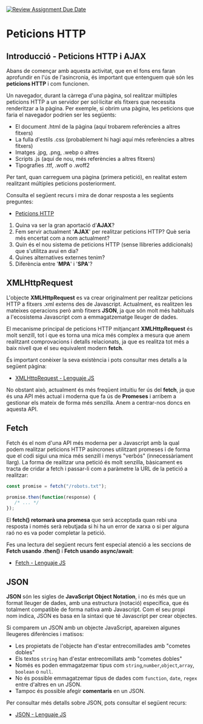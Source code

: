 [![Review Assignment Due Date](https://classroom.github.com/assets/deadline-readme-button-24ddc0f5d75046c5622901739e7c5dd533143b0c8e959d652212380cedb1ea36.svg)](https://classroom.github.com/a/UFqBtdNx)
# Peticions HTTP

## Introducció - Peticions HTTP i AJAX

Abans de començar amb aquesta activitat, que en el fons ens faran aprofundir en l'ús de l'asincronia, és important que entenguem què són les **peticions HTTP** i com funcionen.

Un navegador, durant la càrrega d'una pàgina, sol realitzar múltiples peticions HTTP a un servidor per sol·licitar els fitxers que necessita renderitzar a la pàgina. Per exemple, si obrim una pàgina, les peticions que faria el navegador podrien ser les següents:

- El document .html de la pàgina (aquí trobarem referències a altres fitxers)
- La fulla d'estils .css (probablement hi hagi aquí més referències a altres fitxers)
- Imatges .jpg, .png, .webp o altres
- Scripts .js (aquí de nou, més referències a altres fitxers)
- Tipografies .ttf, .woff o .woff2

Per tant, quan carreguem una pàgina (primera petició), en realitat estem realitzant múltiples peticions posteriorment.

Consulta el següent recurs i mira de donar resposta a les següents preguntes:

- [Peticions HTTP](https://lenguajejs.com/javascript/peticiones-http/ajax/)

1. Quina va ser la gran aportació d'**AJAX**?
2. Fem servir actualment '**AJAX**' per realitzar peticions HTTP? Què seria més encertat com a nom actualment?
3. Quin és el nou sistema de peticions HTTP (sense llibreries addicionals) que s'utilitza avui en dia?
4. Quines alternatives externes tenim? 
5. Diferència entre '**MPA**' i '**SPA**'? 

## XMLHttpRequest

L'objecte **XMLHttpRequest** es va crear originalment per realitzar peticions HTTP a fitxers .xml externs des de Javascript. Actualment, es realitzen les mateixes operacions però amb fitxers **JSON**, ja que són molt més habituals a l'ecosistema Javascript com a emmagatzematge lleuger de dades.

El mecanisme principal de peticions HTTP mitjançant **XMLHttpRequest** és molt senzill, tot i que es torna una mica més complex a mesura que anem realitzant comprovacions i detalls relacionats, ja que es realitza tot més a baix nivell que el seu equivalent modern **fetch**.

És important conèixer la seva existència i pots consultar mes detalls a la següent pàgina:

- [XMLHttpRequest - Lenguaje JS](https://developer.mozilla.org/es/docs/Web/API/XMLHttpRequest)

No obstant això, actualment és més freqüent intuitiu fer ús del **fetch**, ja que és una API més actual i moderna que fa ús de **Promeses** i arribem a gestionar els mateix de forma més senzilla. Anem a centrar-nos doncs en aquesta API.

## Fetch

Fetch és el nom d'una API més moderna per a Javascript amb la qual podem realitzar peticions HTTP asíncrones utilitzant promeses i de forma que el codi sigui una mica més senzill i menys "verbós" (innecessàriament llarg). La forma de realitzar una petició és molt senzilla, bàsicament es tracta de cridar a fetch i passar-li com a paràmetre la URL de la petició a realitzar:

```javascript
const promise = fetch("/robots.txt");

promise.then(function(response) {
   /* ... */
});
```

El **fetch() retornarà una promesa** que serà acceptada quan rebi una resposta i només serà rebutjada si hi ha un error de xarxa o si per alguna raó no es va poder completar la petició.

Fes una lectura del següent recurs fent especial atenció a les seccions de **Fetch usando .then()** i **Fetch usando async/await**:

- [Fetch - Lenguaje JS](https://lenguajejs.com/javascript/peticiones-http/fetch/)

## JSON

**JSON** són les sigles de **JavaScript Object Notation**, i no és més que un format lleuger de dades, amb una estructura (notació) específica, que és totalment compatible de forma nativa amb Javascript. Com el seu propi nom indica, JSON es basa en la sintaxi que té Javascript per crear objectes.

Si comparem un JSON amb un objecte JavaScript, apareixen algunes lleugeres diferències i matisos:

- Les propietats de l'objecte han d'estar entrecomillades amb "cometes dobles"
- Els textos `string` han d'estar entrecomillats amb "cometes dobles"
- Només es poden emmagatzemar tipus com `string`,`number`,`object`,`array`, `boolean` o `null`.
- No és possible emmagatzemar tipus de dades com `function`, `date`, `regex` entre d'altres en un JSON.
- Tampoc és possible afegir **comentaris** en un JSON.

Per consultar més detalls sobre JSON, pots consultar el següent recurs:

- [JSON - Lenguaje JS](https://lenguajejs.com/javascript/objetos/json/#leyendo-json-externo)




